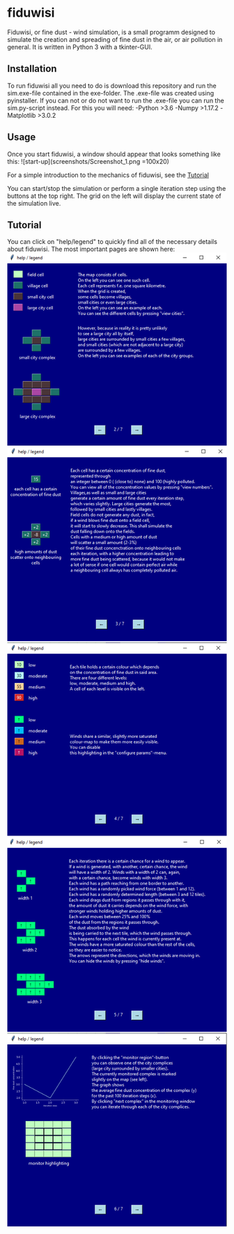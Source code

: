# fiduwisi

Fiduwisi, or fine dust - wind simulation, is a small programm designed to simulate
the creation and spreading of fine dust in the air, or air pollution in general.
It is written in Python 3 with a tkinter-GUI.

## Installation

To run fiduwisi all you need to do is download this repository and run the sim.exe-file
contained in the exe-folder. The .exe-file was created using pyinstaller.
If you can not or do not want to run the .exe-file you can run the sim.py-script instead.
For this you will need:
  -Python >3.6
  -Numpy >1.17.2
  -Matplotlib >3.0.2

## Usage

Once you start fiduwisi, a window should appear that looks something like this: ![start-up](screenshots/Screenshot_1.png =100x20)

For a simple introduction to the mechanics of fiduwisi, see the [Tutorial](#markdown-header-Tutorial)

You can start/stop the simulation or perform a single iteration step using the buttons at the top right.
The grid on the left will display the current state of the simulation live.

## Tutorial

You can click on "help/legend" to quickly find all of the necessary details about fiduwisi.
The most important pages are shown here:
![help1](screenshots/Screenshot_2.png)
![help2](screenshots/Screenshot_3.png)
![help3](screenshots/Screenshot_4.png)
![help4](screenshots/Screenshot_5.png)
![help5](screenshots/Screenshot_6.png)

